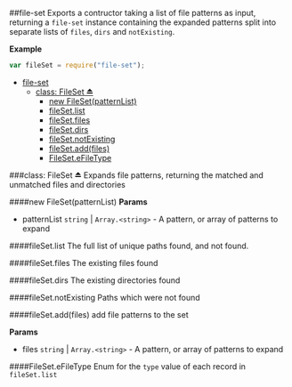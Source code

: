 <a name="module_file-set"></a>
##file-set
Exports a contructor taking a list of file patterns as input, returning a `file-set` instance containing the expanded patterns split into separate lists of `files`, `dirs` and `notExisting`.

**Example**  
```js
var fileSet = require("file-set");
```


* [file-set](#module_file-set)
  * [class: FileSet ⏏](#exp_module_file-set^FileSet)
    * [new FileSet(patternList)](#new_module_file-set^FileSet◊)
    * [fileSet.list](#module_file-set^FileSet#list)
    * [fileSet.files](#module_file-set^FileSet#files)
    * [fileSet.dirs](#module_file-set^FileSet#dirs)
    * [fileSet.notExisting](#module_file-set^FileSet#notExisting)
    * [fileSet.add(files)](#module_file-set^FileSet#add)
    * [FileSet.eFileType](#module_file-set^FileSet.eFileType)


<a name="exp_module_file-set^FileSet"></a>
###class: FileSet ⏏
Expands file patterns, returning the matched and unmatched files and directories


<a name="new_module_file-set^FileSet◊"></a>
####new FileSet(patternList)
**Params**

- patternList `string` | `Array.<string>` - A pattern, or array of patterns to expand  


<a name="module_file-set^FileSet#list"></a>
####fileSet.list
The full list of unique paths found, and not found.


<a name="module_file-set^FileSet#files"></a>
####fileSet.files
The existing files found


<a name="module_file-set^FileSet#dirs"></a>
####fileSet.dirs
The existing directories found


<a name="module_file-set^FileSet#notExisting"></a>
####fileSet.notExisting
Paths which were not found


<a name="module_file-set^FileSet#add"></a>
####fileSet.add(files)
add file patterns to the set

**Params**

- files `string` | `Array.<string>` - A pattern, or array of patterns to expand  


<a name="module_file-set^FileSet.eFileType"></a>
####FileSet.eFileType
Enum for the `type` value of each record in `fileSet.list`


